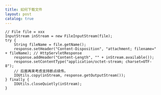 ```yaml
---
title: 如何下载文件
layout: post
catalog: true
---
```


    // File file = xxx
    InputStream inStream = new FileInputStream(file);
    try {
        String fileName = file.getName();
        response.setHeader("Content-Disposition", "attachment; filename=" + fileName); // HttpServletResponse
        response.addHeader("Content-Length", "" + inStream.available());
        response.setContentType("application/octet-stream; charset=UTF-8");
        // 后面再来考虑支持断点续传。
        IOUtils.copy(inStream, response.getOutputStream());
    } finally {
        IOUtils.closeQuietly(inStream);
    }
    

